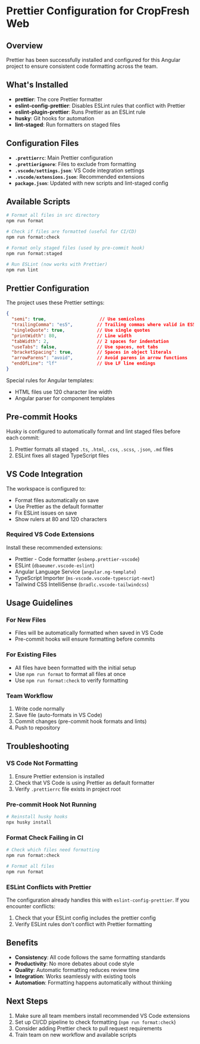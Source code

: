 # Prettier Configuration for CropFresh Web

## Overview

Prettier has been successfully installed and configured for this Angular project to ensure consistent code formatting across the team.

## What's Installed

- **prettier**: The core Prettier formatter
- **eslint-config-prettier**: Disables ESLint rules that conflict with Prettier
- **eslint-plugin-prettier**: Runs Prettier as an ESLint rule
- **husky**: Git hooks for automation
- **lint-staged**: Run formatters on staged files

## Configuration Files

- **`.prettierrc`**: Main Prettier configuration
- **`.prettierignore`**: Files to exclude from formatting
- **`.vscode/settings.json`**: VS Code integration settings
- **`.vscode/extensions.json`**: Recommended extensions
- **`package.json`**: Updated with new scripts and lint-staged config

## Available Scripts

```bash
# Format all files in src directory
npm run format

# Check if files are formatted (useful for CI/CD)
npm run format:check

# Format only staged files (used by pre-commit hook)
npm run format:staged

# Run ESLint (now works with Prettier)
npm run lint
```

## Prettier Configuration

The project uses these Prettier settings:

```json
{
  "semi": true,                    // Use semicolons
  "trailingComma": "es5",         // Trailing commas where valid in ES5
  "singleQuote": true,            // Use single quotes
  "printWidth": 80,               // Line width
  "tabWidth": 2,                  // 2 spaces for indentation
  "useTabs": false,               // Use spaces, not tabs
  "bracketSpacing": true,         // Spaces in object literals
  "arrowParens": "avoid",         // Avoid parens in arrow functions
  "endOfLine": "lf"               // Use LF line endings
}
```

Special rules for Angular templates:
- HTML files use 120 character line width
- Angular parser for component templates

## Pre-commit Hooks

Husky is configured to automatically format and lint staged files before each commit:

1. Prettier formats all staged `.ts`, `.html`, `.css`, `.scss`, `.json`, `.md` files
2. ESLint fixes all staged TypeScript files

## VS Code Integration

The workspace is configured to:
- Format files automatically on save
- Use Prettier as the default formatter
- Fix ESLint issues on save
- Show rulers at 80 and 120 characters

### Required VS Code Extensions

Install these recommended extensions:
- Prettier - Code formatter (`esbenp.prettier-vscode`)
- ESLint (`dbaeumer.vscode-eslint`)
- Angular Language Service (`angular.ng-template`)
- TypeScript Importer (`ms-vscode.vscode-typescript-next`)
- Tailwind CSS IntelliSense (`bradlc.vscode-tailwindcss`)

## Usage Guidelines

### For New Files
- Files will be automatically formatted when saved in VS Code
- Pre-commit hooks will ensure formatting before commits

### For Existing Files
- All files have been formatted with the initial setup
- Use `npm run format` to format all files at once
- Use `npm run format:check` to verify formatting

### Team Workflow
1. Write code normally
2. Save file (auto-formats in VS Code)
3. Commit changes (pre-commit hook formats and lints)
4. Push to repository

## Troubleshooting

### VS Code Not Formatting
1. Ensure Prettier extension is installed
2. Check that VS Code is using Prettier as default formatter
3. Verify `.prettierrc` file exists in project root

### Pre-commit Hook Not Running
```bash
# Reinstall husky hooks
npx husky install
```

### Format Check Failing in CI
```bash
# Check which files need formatting
npm run format:check

# Format all files
npm run format
```

### ESLint Conflicts with Prettier
The configuration already handles this with `eslint-config-prettier`. If you encounter conflicts:
1. Check that your ESLint config includes the prettier config
2. Verify ESLint rules don't conflict with Prettier formatting

## Benefits

- **Consistency**: All code follows the same formatting standards
- **Productivity**: No more debates about code style
- **Quality**: Automatic formatting reduces review time
- **Integration**: Works seamlessly with existing tools
- **Automation**: Formatting happens automatically without thinking

## Next Steps

1. Make sure all team members install recommended VS Code extensions
2. Set up CI/CD pipeline to check formatting (`npm run format:check`)
3. Consider adding Prettier check to pull request requirements
4. Train team on new workflow and available scripts

 